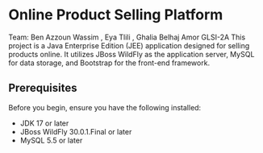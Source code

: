 # Online Product Selling Platform
Team: Ben Azzoun Wassim , Eya Tlili , Ghalia Belhaj Amor GLSI-2A
This project is a Java Enterprise Edition (JEE) application designed for selling products online. It utilizes JBoss WildFly as the application server, MySQL for data storage, and Bootstrap for the front-end framework.

## Prerequisites

Before you begin, ensure you have the following installed:
- JDK 17 or later
- JBoss WildFly 30.0.1.Final or later
- MySQL 5.5 or later
